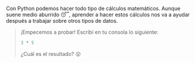 Con Python podemos hacer todo tipo de cálculos matemáticos. Aunque suene medio aburrido :sleeping:, aprender a hacer estos cálculos nos va a ayudar después a trabajar sobre otros tipos de datos. 


> ¡Empecemos a probar! Escribí en tu consola lo siguiente:
> 
> ```python
> 3 * 5
> ```
>
> ¿Cuál es el resultado? :open_mouth:
